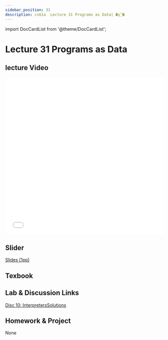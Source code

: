 ```yaml
---
sidebar_position: 31
description: cs61a  Lecture 31 Programs as Data| �γ̱ʼ� 
---
```


import DocCardList from '@theme/DocCardList';

# Lecture 31 Programs as Data
## lecture Video

<iframe src="//player.bilibili.com/player.html?aid=277746636&bvid=BV17c411f78k&cid=1311465503&p=1&high_quality=1&danmaku=0" scrolling="no" border="0" frameborder="no" framespacing="0" allowfullscreen="true" allowfullscreen="allowfullscreen" width="100%" height="500" scrolling="no" frameborder="0" sandbox="allow-top-navigation allow-same-origin allow-forms allow-scripts"> </iframe>

## Slider
[Slides (1pp)](/resource/cs61a/31-Programs_as_Data_1pp.pdf)
## Texbook


## Lab & Discussion Links
[Disc 10: Interpreters](./dis/disc10.md)[Solutions](./dis/sol-disc10.md)

## Homework & Project
None


<DocCardList />
